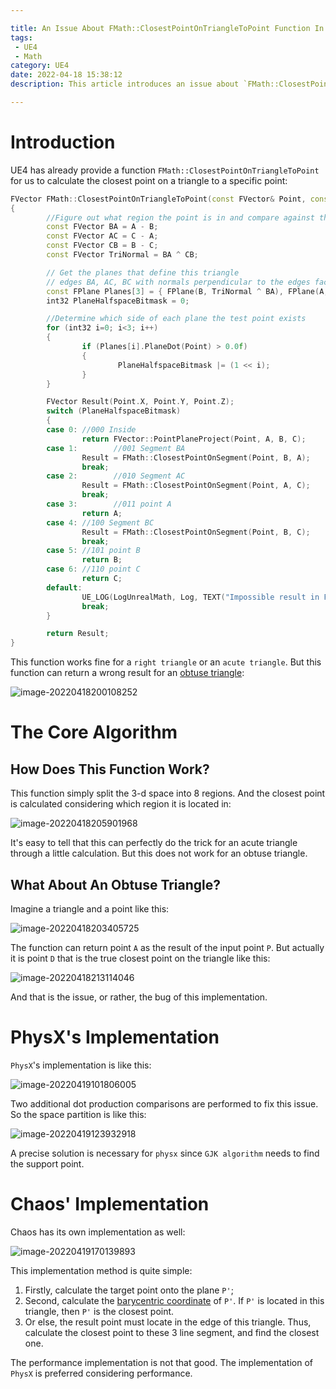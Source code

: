 ```yaml
---

title: An Issue About FMath::ClosestPointOnTriangleToPoint Function In UE4
tags: 
 - UE4
 - Math
category: UE4
date: 2022-04-18 15:38:12
description: This article introduces an issue about `FMath::ClosestPointOnTriangleToPoint` in UE4. And implementation methods of `Chaos` and `PhysX` is also introduced in this article. 

---
```


# Introduction

UE4 has already provide a function `FMath::ClosestPointOnTriangleToPoint` for us to calculate the closest point on a triangle to a specific point: 

```cpp
FVector FMath::ClosestPointOnTriangleToPoint(const FVector& Point, const FVector& A, const FVector& B, const FVector& C)
{
        //Figure out what region the point is in and compare against that "point" or "edge"
        const FVector BA = A - B;
        const FVector AC = C - A;
        const FVector CB = B - C;
        const FVector TriNormal = BA ^ CB;

        // Get the planes that define this triangle
        // edges BA, AC, BC with normals perpendicular to the edges facing outward
        const FPlane Planes[3] = { FPlane(B, TriNormal ^ BA), FPlane(A, TriNormal ^ AC), FPlane(C, TriNormal ^ CB) };
        int32 PlaneHalfspaceBitmask = 0;

        //Determine which side of each plane the test point exists
        for (int32 i=0; i<3; i++)
        {
                if (Planes[i].PlaneDot(Point) > 0.0f)
                {
                        PlaneHalfspaceBitmask |= (1 << i);
                }
        }

        FVector Result(Point.X, Point.Y, Point.Z);
        switch (PlaneHalfspaceBitmask)
        {
        case 0: //000 Inside
                return FVector::PointPlaneProject(Point, A, B, C);
        case 1:        //001 Segment BA
                Result = FMath::ClosestPointOnSegment(Point, B, A);
                break;
        case 2:        //010 Segment AC
                Result = FMath::ClosestPointOnSegment(Point, A, C);
                break;
        case 3:        //011 point A
                return A;
        case 4: //100 Segment BC
                Result = FMath::ClosestPointOnSegment(Point, B, C);
                break;
        case 5: //101 point B
                return B;
        case 6: //110 point C
                return C;
        default:
                UE_LOG(LogUnrealMath, Log, TEXT("Impossible result in FMath::ClosestPointOnTriangleToPoint"));
                break;
        }

        return Result;
}
```

This function works fine for a `right triangle` or an `acute triangle`. But this function can return a wrong result for an [obtuse triangle](https://en.wikipedia.org/wiki/Acute_and_obtuse_triangles): 

![image-20220418200108252](image-20220418200108252.png)

# The Core Algorithm

## How Does This Function Work? 

This function simply split the 3-d space into 8 regions. And the closest point is calculated considering which region it is located in: 

![image-20220418205901968](image-20220418205901968.png)

It's easy to tell that this can perfectly do the trick for an acute triangle through a little calculation.  But this does not work for an obtuse triangle. 

## What About An Obtuse Triangle? 

Imagine a triangle and a point like this: 

![image-20220418203405725](image-20220418203405725.png)

The function can return point `A` as the result of the input point `P`. But actually it is point `D` that is the true closest point on the triangle like this: 

![image-20220418213114046](image-20220418213114046.png)

And that is the issue, or rather, the bug of this implementation. 

# PhysX's Implementation

`PhysX`'s implementation is like this: 

![image-20220419101806005](image-20220419101806005.png)

Two additional dot production comparisons are performed to fix this issue. So the space partition is like this: 

![image-20220419123932918](image-20220419123932918.png)

A precise solution is necessary for `physx` since `GJK algorithm` needs to find the support point. 

# Chaos' Implementation

Chaos has its own implementation as well: 

![image-20220419170139893](image-20220419170139893.png)

This implementation method is quite simple: 

1. Firstly, calculate the target point onto the plane `P'`; 
2. Second, calculate the [barycentric coordinate](https://en.wikipedia.org/wiki/Barycentric_coordinate_system#Conversion_between_barycentric_and_Cartesian_coordinates) of `P'`. If `P'` is located in this triangle, then `P'` is the closest point. 
3. Or else, the result point must locate in the edge of this triangle. Thus, calculate the closest point to these 3 line segment, and find the closest one. 

The performance implementation is not that good. The implementation of `PhysX` is preferred considering performance. 